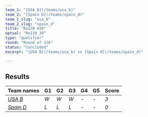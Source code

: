 ```yaml
---
team_1: "[USA B](/teams/usa_b)"
team_2: "[Spain D](/teams/spain_d)"
team_1_slug: "usa_b"
team_2_slug: "spain_d"
title: "Ro128 #39"
optval: "Ro128_39"
type: "qualifier"
round: "Round of 128"
status: "Concluded"
excerpt: "[USA B](/teams/usa_b) vs [Spain D](/teams/spain_d)"

---
```

## Results

| Team names | G1 | G2 | G3 | G4 | G5 | Score |
| -- | -- | -- | -- | -- | -- | -- |
| *[USA B](/teams/usa_b)* | *W* | *W* | *W* | *-* | *-* | *3* |
| *[Spain D](/teams/spain_d)* | *L* | *L* | *L* | *-* | *-* | *0* |
